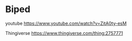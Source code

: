 # Biped
youtube
https://www.youtube.com/watch?v=ZitA0ty-esM

Thingiverse
https://www.thingiverse.com/thing:2757771
